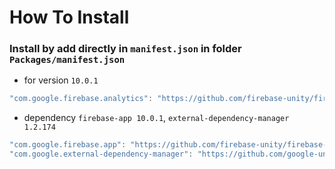 # How To Install

### Install by add directly in `manifest.json` in folder `Packages/manifest.json`

- for version `10.0.1`
```csharp
"com.google.firebase.analytics": "https://github.com/firebase-unity/firebase-analytics.git?path=Assets/_Root#10.0.1",
```


- dependency `firebase-app 10.0.1`, `external-dependency-manager 1.2.174`
```csharp
"com.google.firebase.app": "https://github.com/firebase-unity/firebase-app.git?path=Assets/_Root#10.0.1",
"com.google.external-dependency-manager": "https://github.com/google-unity/external-dependency-manager.git?path=Assets/_Root#1.2.174",
```